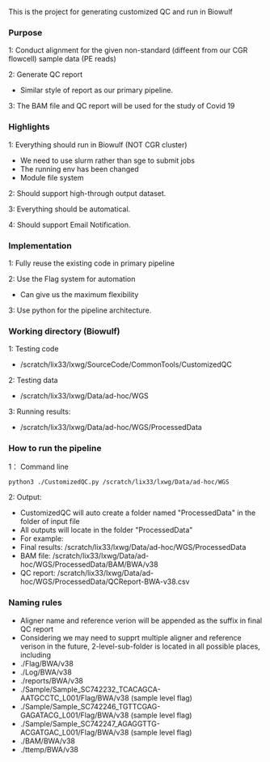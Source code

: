 This is the project for generating customized QC and run in Biowulf

### Purpose 
1: Conduct alignment for the given non-standard (diffeent from our CGR flowcell) sample data (PE reads)

2: Generate QC report
- Similar style of report as our primary pipeline.

3: The BAM file and QC report will be used for the study of Covid 19

### Highlights

1: Everything should run in Biowulf (NOT CGR cluster)
- We need to use slurm rather than sge to submit jobs
- The running env has been changed
 - Module file system 

2: Should support high-through output dataset. 

3: Everything should be automatical. 

4: Should support Email Notification. 

### Implementation 
1: Fully reuse the existing code in primary pipeline 

2: Use the Flag system for automation 
- Can give us the maximum flexibility

3: Use python for the pipeline architecture. 

### Working directory (**Biowulf**)
1: Testing code
- /scratch/lix33/lxwg/SourceCode/CommonTools/CustomizedQC

2: Testing data
- /scratch/lix33/lxwg/Data/ad-hoc/WGS

3: Running results: 
- /scratch/lix33/lxwg/Data/ad-hoc/WGS/ProcessedData

### How to run the pipeline
1： Command line

```
python3 ./CustomizedQC.py /scratch/lix33/lxwg/Data/ad-hoc/WGS
```

2: Output: 
- CustomizedQC will auto create a folder named "ProcessedData" in the folder of input file
 - All outputs will locate in the folder "ProcessedData"
- For example:
 - Final results: /scratch/lix33/lxwg/Data/ad-hoc/WGS/ProcessedData
 - BAM file: /scratch/lix33/lxwg/Data/ad-hoc/WGS/ProcessedData/BAM/BWA/v38
 - QC report: /scratch/lix33/lxwg/Data/ad-hoc/WGS/ProcessedData/QCReport-BWA-v38.csv
 
### Naming rules
- Aligner name and reference verion will be appended as the suffix in final QC report
- Considering we may need to supprt multiple aligner and reference verison in the future, 2-level-sub-folder is located in all possible places, including 
 - ./Flag/BWA/v38
 - ./Log/BWA/v38
 - ./reports/BWA/v38
 - ./Sample/Sample_SC742232_TCACAGCA-AATGCCTC_L001/Flag/BWA/v38 (sample level flag)
 - ./Sample/Sample_SC742246_TGTTCGAG-GAGATACG_L001/Flag/BWA/v38 (sample level flag)
 - ./Sample/Sample_SC742247_AGAGGTTG-ACGATGAC_L001/Flag/BWA/v38 (sample level flag)
 - ./BAM/BWA/v38
 - ./ttemp/BWA/v38
